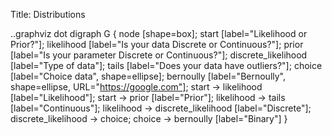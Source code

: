 Title: Distributions


..graphviz dot
digraph G {
    node [shape=box];
    start [label="Likelihood or Prior?"];
    likelihood [label="Is your data Discrete or Continuous?"];
    prior [label="Is your parameter Discrete or Continuous?"];
    discrete_likelihood [label="Type of data"];
    tails [label="Does your data have outliers?"];
    choice [label="Choice data", shape=ellipse];
    bernoully [label="Bernoully", shape=ellipse, URL="https://google.com"];
    start -> likelihood [label="Likelihood"];
    start -> prior [label="Prior"];
    likelihood -> tails [label="Continuous"];
    likelihood -> discrete_likelihood [label="Discrete"];
    discrete_likelihood -> choice;
    choice -> bernoully [label="Binary"]
}

